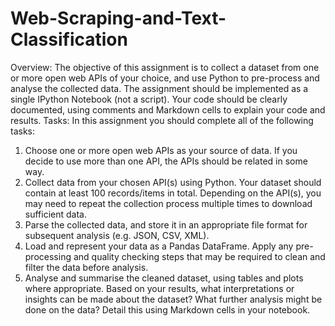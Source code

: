 # Web-Scraping-and-Text-Classification
Overview:
The objective of this assignment is to collect a dataset from one or more open web
APIs of your choice, and use Python to pre-process and analyse the collected data.
The assignment should be implemented as a single IPython Notebook (not a script).
Your code should be clearly documented, using comments and Markdown cells to
explain your code and results.
Tasks:
In this assignment you should complete all of the following tasks:
1. Choose one or more open web APIs as your source of data. If you decide to use
more than one API, the APIs should be related in some way.
2. Collect data from your chosen API(s) using Python. Your dataset should contain at
least 100 records/items in total. Depending on the API(s), you may need to repeat
the collection process multiple times to download sufficient data.
3. Parse the collected data, and store it in an appropriate file format for subsequent
analysis (e.g. JSON, CSV, XML).
4. Load and represent your data as a Pandas DataFrame. Apply any pre-processing
and quality checking steps that may be required to clean and filter the data before
analysis.
5. Analyse and summarise the cleaned dataset, using tables and plots where
appropriate. Based on your results, what interpretations or insights can be made
about the dataset? What further analysis might be done on the data? Detail this
using Markdown cells in your notebook.
